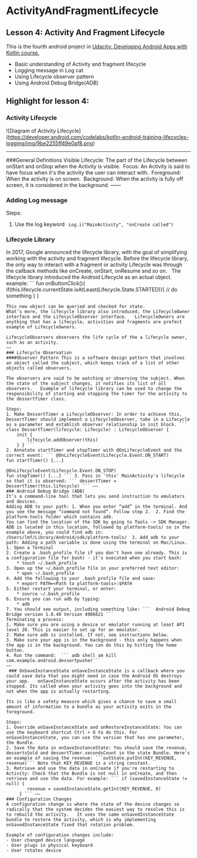 # ActivityAndFragmentLifecycle
## Lesson 4: Activity And Fragment Lifecycle
This is the fourth android project in [Udacity: Developing Android Apps with Kotlin course.](https://classroom.udacity.com/courses/ud9012)
- Basic understanding of Activity and fragment lifecycle 
- Logging message in Log cat 
- Using Lifecycle observer pattern 
- Using Android Debug Bridge(ADB) 

## Highlight for lesson 4:
### Activity Lifecycle 
![Diagram of Activity Lifecycle] (https://developer.android.com/codelabs/kotlin-android-training-lifecycles-logging/img/9be2255ff49e0af8.png)

----
###General Definitions
Visible Lifecycle: The part of the Lifecycle between onStart and onStop when the Activity is visible. 
Focus: An Activity is said to have focus when it's the activity the user can interact with. 
Foreground: When the activity is on screen. 
Background: When the activity is fully off screen, it is considered in the background.
——
### Adding Log message 
Steps:
1. Use the log keyword ``` Log.i("MainActivity", "onCreate called") ```
### Lifecycle Library 
In 2017, Google announced the lifecycle library, with the goal of simplifying working with the activity and fragment lifecycle. 
Before the lifecycle library, the only way to interact with a fragment or activity Lifecycle was through the callback methods like onCreate, onStart, onResume and so on.   The lifecycle library introduced the Android Lifecycle as an actual object.  example: ```
fun onButtonClick(){
if(this.lifecycle.currentState.isAtLeast(Lifecycle.State.STARTED)){
// do something 
}
}
```
This new object can be queried and checked for state. 
What’s more, the lifecycle library also introduced, the LifecycleOwner interface and the LifecycleObserver interface.   LifecycleOwners are anything that has a lifecycle, activities and fragments are prefect example of LifecycleOwners.

LifecycleObservers observers the life cycle of the a lifecycle owner, such as an activity. 
——
### Lifecycle Observation 
####Observer Pattern This is a software design pattern that involves an object called the subject, which keeps track of a list of other objects called observers. 

The observers are said to be watching or observing the subject. When the state of the subject changes, it notifies its list of all observers.   Example of lifecycle library can be used to change the responsibility of starting and stopping the timer for the activity to the dessertTimer class. 

Steps:
1. Make DessertTimer a LifecycleObserver: In order to achieve this, DessertTimer should implement a LifecycleObserver, take in a Lifecycle as a parameter and establish observer relationship in init block. ``` class DessertTimer(lifecycle: Lifecycle) : LifecycleObserver {
    init {
        lifecycle.addObserver(this)
    } } ```
2. Annotate startTimer and stopTimer with @OnLifecycleEvent and the correct event: ``` @OnLifecycleEvent(Lifecycle.Event.ON_START)
fun startTimer() {...}

@OnLifecycleEvent(Lifecycle.Event.ON_STOP)
fun stopTimer() {...} ``` 3. Pass in 'this' MainActivity's lifecycle so that it is observed: ``` dessertTimer = DessertTimer(this.lifecycle) ``` ——
### Android Debug Bridge (ADB)
It’s a command-line tool that lets you send instruction to emulators and devices. 
Adding ADB to your path: 1. When you enter “add” in the terminal. And you see the message “command not found”. Follow step 2.  2. Find the platform-tools folder which contains adb. 
You can find the location of the SDK by going to Tools -> SDK Manager. ADB is located in this location, followed by platform-tools/ so in the example above, you could find adb in:
/Users/lmf/Library/Android/sdk/platform-tools/  3. Add adb to your path: Adding a path variable is done using the terminal on Mac/Linux.
1. Open a Terminal
2. Create a .bash_profile file if you don’t have one already. This is a configuration file for bash) - it’s executed when you start bash:
    * touch ~/.bash_profile
3. Open up the ~/.bash_profile file in your preferred text editor:
    * open ~/.bash_profile
4. Add the following to your .bash_profile file and save:
    * export PATH=<Path to platform-tools>:$PATH
5. Either restart your terminal, or enter:
    * source ~/.bash_profile
6. Ensure you can run adb by typing:
    * adb
7. You should see output, including something like: ```  Android Debug Bridge version 1.0.40 Version 4986621 ``` 
Terminating a process:
1. Make sure you are using a device or emulator running at least API level 28. This is easier to set up for an emulator.
2. Make sure adb is installed. If not, see instructions below.
3. Make sure your app is in the background - this only happens when the app is in the background. You can do this by hitting the home button.
4. Run the command:  ``` adb shell am kill com.example.android.dessertpusher```
——
 ### OnSaveInstanceState onSaveInstanceState is a callback where you could save data that you might need in case the Android OS destroys your app.   onSaveInstanceState occurs after the activity has been stopped. Its called when your activity goes into the background and not when the app is actually restarting. 

Its is like a safety measure which gives a chance to save a small amount of information to a bundle as your activity exits in the foreground. 

Steps:
1. Override onSaveInstanceState and onRestoreInstanceState: You can use the keyboard shortcut Ctrl + O to do this. For onSaveInstanceState, you can use the version that has one parameter, the Bundle.
2. Save the data in onSaveInstanceState: You should save the revenue, dessertsSold and dessertTimer.secondsCount in the state Bundle. Here's an example of saving the revenue: ```outState.putInt(KEY_REVENUE, revenue)``` Note that KEY_REVENUE is a string constant.
3. Retrieve and use the data in onCreate if you're restarting to Activity: Check that the Bundle is not null in onCreate, and then retrieve and use the data. For example: ``` if (savedInstanceState != null) {
        revenue = savedInstanceState.getInt(KEY_REVENUE, 0)
     } ``` ——
### Configuration Changes
A configuration change is where the state of the device changes so radically that the system decides the easiest way to resolve this is to rebuild the activity.   It uses the same onSavedInstanceState bundle to restore the activity, which is why implementing onSavedInstanceState fixed that rotation problem. 

Example of configuration changes include:
- User changed device language
- User plugs in physical keyboard
- User rotates device 
